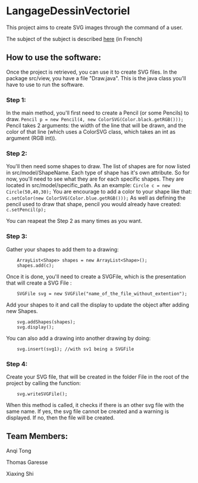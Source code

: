 # LangageDessinVectoriel

This project aims to create SVG images through the command of a user.

The subject of the subject is described [here](http://www.grall.name/teaching/softwareArchitecture/2016/project_vectorGraphics.html) (in French)

## How to use the software:

Once the project is retrieved, you can use it to create SVG files.
In the package src/view, you have a file "Draw.java". This is the java class you'll have to use to run the software.

### Step 1:
In the main method, you'll first need to create a Pencil (or some Pencils) to draw.
`Pencil p = new Pencil(4, new ColorSVG(Color.black.getRGB()));`
Pencil takes 2 arguments: the width of the line that will be drawn, and the color of that line (which uses a ColorSVG class, which takes an int as argument (RGB int)).

### Step 2:
You'll then need some shapes to draw.
The list of shapes are for now listed in src/model/ShapeName.
Each type of shape has it's own attribute. So for now, you'll need to see what they are for each specific shapes.
They are located in src/model/specific_path.
As an example: `Circle c = new Circle(50,40,30);`
You are encourage to add a color to your shape like that: `c.setColor(new ColorSVG(Color.blue.getRGB()));`
As well as defining the pencil used to draw that shape, pencil you would already have created: `c.setPencil(p);`

You can reapeat the Step 2 as many times as you want.

### Step 3:
Gather your shapes to add them to a drawing:

		ArrayList<Shape> shapes = new ArrayList<Shape>();
		shapes.add(c);

Once it is done, you'll need to create a SVGFile, which is the presentation that will create a SVG File :

		SVGFile svg = new SVGFile("name_of_the_file_without_extention");
		
Add your shapes to it and call the display to update the object after adding new Shapes.

		svg.addShapes(shapes);
		svg.display();

You can also add a drawing into another drawing by doing:

		svg.insert(svg1); //with sv1 being a SVGFile
		

### Step 4:
Create your SVG file, that will be created in the folder File in the root of the project by calling the function:

		svg.writeSVGFile();
		
When this method is called, it checks if there is an other svg file with the same name. If yes, the svg file cannot be created and a warning is displayed. If no, then the file will be created.



## Team Members:

Anqi Tong

Thomas Garesse

Xiaxing Shi
